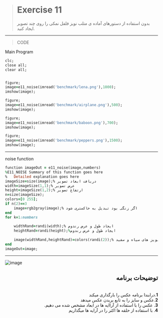 
> # Exercise 11
>بدون استفاده از دستورهای آماده ی متلب نویز فلفل نمکی را روی چند تصویر ایجاد کنید.
***
>CODE

Main Program
```ruby
clc;
close all;
clear all;


figure;
image=e11_noise(imread('benchmark/lena.png'),1000);
imshow(image);

figure;
image=e11_noise(imread('benchmark/airplane.png'),500);
imshow(image);

figure;
image=e11_noise(imread('benchmark/baboon.png'),700);
imshow(image);

figure;
image=e11_noise(imread('benchmark/peppers.png'),1500);
imshow(image);
```
****
noise function
```ruby
function imageOut = e11_noise(image,numbers)
%E11_NOISE Summary of this function goes here
%   Detailed explanation goes here
imageSize=size(image);% دریافت ابعاد تصویر
width=imageSize(1,1);% عرض تصویر
height=imageSize(1,2);% ارتفاع تصویر
n=size(imageSize);
colors=[0 255];
if n(2)==3
    image=rgb2gray(image);% اگر زنگی بود تبدیل به خاکستری شود
end
for k=1:numbers
    
    widthRand=randi(width);% ایجاد طول و عرض رندوم
    heightRand=randi(height);%ایجاد طول و عرض رندوم
    
    image(widthRand,heightRand)=colors(randi(2));% ایحاد نویز های سیاه و سفید
end
imageOut=image;
```
***


![image](https://user-images.githubusercontent.com/48456571/113306824-bb410c80-9319-11eb-9b0d-c203fd0184c2.png)


<div dir="rtl">
<h2>توضیحات برنامه</h2> <br />
 <b>1</b>.درابندا برنامه عکس را بارگذاری میکند<br />
<b>2</b>.عکس و سایز  را به تابع بریدن عکس میدهد <br />
<b>3</b>. عکس را با استفاده از آراایه ها در ابعاد مشخص شده می دهیم.<br />
<b>4</b>. با استفاده از حلقه ها اکثر را در آرایه ها میگذاریم
    
</div>
